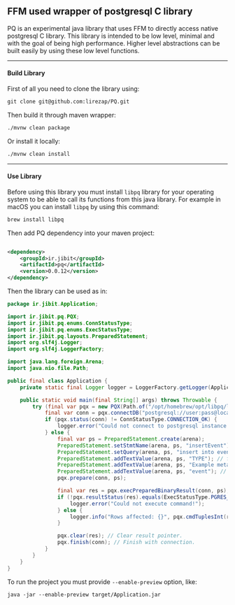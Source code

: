 ## FFM used wrapper of postgresql C library

PQ is an experimental java library that uses FFM to directly access native postgresql C library. This library is
intended to be low level, minimal and with the goal of being high performance. Higher level abstractions can be built
easily by using these low level functions.

---

#### Build Library

First of all you need to clone the library using:

```markdown
git clone git@github.com:lirezap/PQ.git
```

Then build it through maven wrapper:

```markdown
./mvnw clean package
```

Or install it locally:

```markdown
./mvnw clean install
```

---

#### Use Library

Before using this library you must install `libpq` library for your operating system to be able to call its
functions from this java library. For example in macOS you can install `libpq` by using this command:

```markdown
brew install libpq
```

Then add PQ dependency into your maven project:

```xml

<dependency>
    <groupId>ir.jibit</groupId>
    <artifactId>pq</artifactId>
    <version>0.0.12</version>
</dependency>
```

Then the library can be used as in:

```java
package ir.jibit.Application;

import ir.jibit.pq.PQX;
import ir.jibit.pq.enums.ConnStatusType;
import ir.jibit.pq.enums.ExecStatusType;
import ir.jibit.pq.layouts.PreparedStatement;
import org.slf4j.Logger;
import org.slf4j.LoggerFactory;

import java.lang.foreign.Arena;
import java.nio.file.Path;

public final class Application {
    private static final Logger logger = LoggerFactory.getLogger(Application.class);

    public static void main(final String[] args) throws Throwable {
        try (final var pqx = new PQX(Path.of("/opt/homebrew/opt/libpq/lib/libpq.dylib")); final var arena = Arena.ofConfined()) {
            final var conn = pqx.connectDB("postgresql://user:pass@localhost:5432/db").orElseThrow();
            if (pqx.status(conn) != ConnStatusType.CONNECTION_OK) {
                logger.error("Could not connect to postgresql instance!");
            } else {
                final var ps = PreparedStatement.create(arena);
                PreparedStatement.setStmtName(arena, ps, "insertEvent");
                PreparedStatement.setQuery(arena, ps, "insert into event (type, metadata, entity_table, ts) values ($1, $2, $3, now());");
                PreparedStatement.addTextValue(arena, ps, "TYPE"); // for $1
                PreparedStatement.addTextValue(arena, ps, "Example metadata!"); // for $2
                PreparedStatement.addTextValue(arena, ps, "event"); // for $3
                pqx.prepare(conn, ps);

                final var res = pqx.execPreparedBinaryResult(conn, ps);
                if (!pqx.resultStatus(res).equals(ExecStatusType.PGRES_COMMAND_OK)) {
                    logger.error("Could not execute command!");
                } else {
                    logger.info("Rows affected: {}", pqx.cmdTuplesInt(res));
                }

                pqx.clear(res); // Clear result pointer.
                pqx.finish(conn); // Finish with connection.
            }
        }
    }
}
```

To run the project you must provide `--enable-preview` option, like:

```text
java -jar --enable-preview target/Application.jar
```
